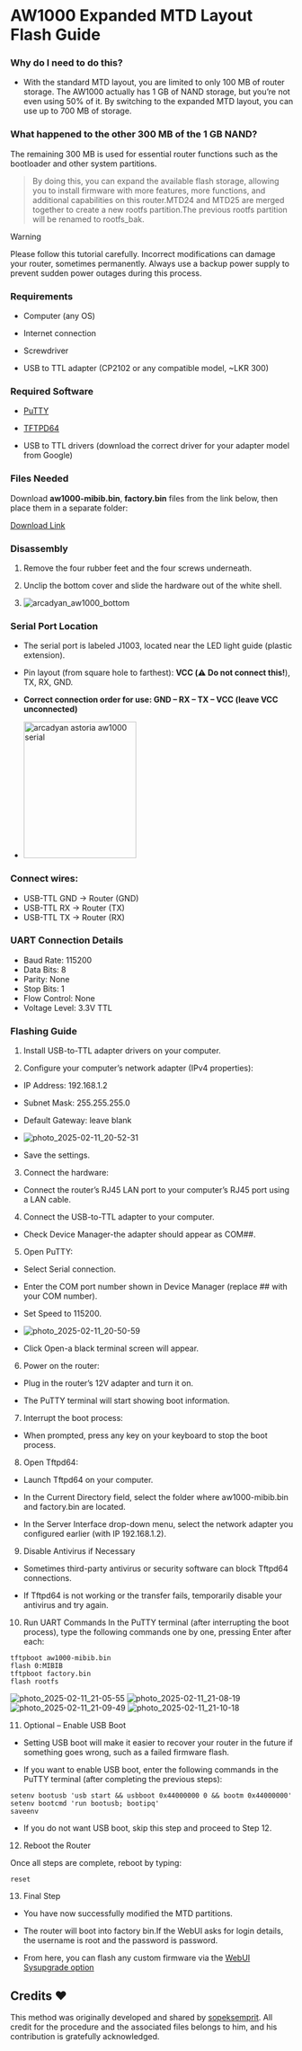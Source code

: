 # AW1000 Expanded MTD Layout Flash Guide

### Why do I need to do this?
* With the standard MTD layout, you are limited to only 100 MB of router storage. The AW1000 actually has 1 GB of NAND storage, but you’re not even using 50% of it. By switching to the expanded MTD layout, you can use up to 700 MB of storage.

### What happened to the other 300 MB of the 1 GB NAND?
The remaining 300 MB is used for essential router functions such as the bootloader and other system partitions.

> By doing this, you can expand the available flash storage, allowing you to install firmware with more features, more functions, and additional capabilities on this router.MTD24 and MTD25 are merged together to create a new rootfs partition.The previous rootfs partition will be renamed to rootfs_bak.

> [!WARNING]
> Please follow this tutorial carefully. Incorrect modifications can damage your router, sometimes permanently. Always use a backup power supply to prevent sudden power outages during this process.

### Requirements

* Computer (any OS)

* Internet connection

* Screwdriver

* USB to TTL adapter (CP2102 or any compatible model, ~LKR 300)

### Required Software

* [PuTTY](https://www.chiark.greenend.org.uk/~sgtatham/putty/latest.html)

* [TFTPD64](https://pjo2.github.io/tftpd64/)

* USB to TTL drivers (download the correct driver for your adapter model from Google)

### Files Needed

Download **aw1000-mibib.bin**, **factory.bin** files from the link below, then place them in a separate folder:

[Download Link](https://github.com/ChamodyaChiran/AW1000-NSS-Build-Public/tree/main/Files)

### Disassembly

1. Remove the four rubber feet and the four screws underneath.

2. Unclip the bottom cover and slide the hardware out of the white shell.
3. ![arcadyan_aw1000_bottom](https://github.com/user-attachments/assets/df481572-858d-47e6-b9f2-ffa34ea47750)


### Serial Port Location

* The serial port is labeled J1003, located near the LED light guide (plastic extension).

* Pin layout (from square hole to farthest): **VCC (⚠️ Do not connect this!**), TX, RX, GND.

* **Correct connection order for use: GND – RX – TX – VCC (leave VCC unconnected)**
* <img width="200" height="243" alt="arcadyan astoria aw1000 serial" src="https://github.com/user-attachments/assets/c914d081-4cc2-4406-bad5-6852bb0ca7bf" />


### Connect wires:
* USB-TTL GND → Router (GND)
* USB-TTL RX → Router (TX)
* USB-TTL TX → Router (RX)


### UART Connection Details

* Baud Rate: 115200
* Data Bits: 8
* Parity: None
* Stop Bits: 1
* Flow Control: None
* Voltage Level: 3.3V TTL

### Flashing Guide

1. Install USB-to-TTL adapter drivers on your computer.

2. Configure your computer’s network adapter (IPv4 properties):

* IP Address: 192.168.1.2

* Subnet Mask: 255.255.255.0

* Default Gateway: leave blank
* ![photo_2025-02-11_20-52-31](https://github.com/user-attachments/assets/8daeafd4-e857-49bf-8cca-162fb3440d5f)

* Save the settings.

3. Connect the hardware:

* Connect the router’s RJ45 LAN port to your computer’s RJ45 port using a LAN cable.

4. Connect the USB-to-TTL adapter to your computer.

* Check Device Manager-the adapter should appear as COM##.

5. Open PuTTY:

* Select Serial connection.

* Enter the COM port number shown in Device Manager (replace ## with your COM number).

* Set Speed to 115200.
* ![photo_2025-02-11_20-50-59](https://github.com/user-attachments/assets/dc36cc86-60ea-48a1-b3ac-63a40a4b8e40)


* Click Open-a black terminal screen will appear.

6. Power on the router:

* Plug in the router’s 12V adapter and turn it on.

* The PuTTY terminal will start showing boot information.

7. Interrupt the boot process:

* When prompted, press any key on your keyboard to stop the boot process.

8. Open Tftpd64:

* Launch Tftpd64 on your computer.

* In the Current Directory field, select the folder where aw1000-mibib.bin and factory.bin are located.

* In the Server Interface drop-down menu, select the network adapter you configured earlier (with IP 192.168.1.2).

9. Disable Antivirus if Necessary

* Sometimes third-party antivirus or security software can block Tftpd64 connections.

* If Tftpd64 is not working or the transfer fails, temporarily disable your antivirus and try again.

10. Run UART Commands
In the PuTTY terminal (after interrupting the boot process), type the following commands one by one, pressing Enter after each:
```
tftpboot aw1000-mibib.bin
flash 0:MIBIB
tftpboot factory.bin
flash rootfs
```
![photo_2025-02-11_21-05-55](https://github.com/user-attachments/assets/a61740af-59e8-463a-8b53-d31cbf07ece9)
![photo_2025-02-11_21-08-19](https://github.com/user-attachments/assets/a63b8bb9-2689-4181-9218-73337bd7d14e)
![photo_2025-02-11_21-09-49](https://github.com/user-attachments/assets/9204d0e0-8b9b-48e9-8984-85fa0ee059b7)
![photo_2025-02-11_21-10-18](https://github.com/user-attachments/assets/fe8a3979-5337-4366-b030-1699cbf29c81)

11. Optional – Enable USB Boot

* Setting USB boot will make it easier to recover your router in the future if something goes wrong, such as a failed firmware flash.

* If you want to enable USB boot, enter the following commands in the PuTTY terminal (after completing the previous steps):
```
setenv bootusb 'usb start && usbboot 0x44000000 0 && bootm 0x44000000'
setenv bootcmd 'run bootusb; bootipq'
saveenv
```
* If you do not want USB boot, skip this step and proceed to Step 12.

12. Reboot the Router

Once all steps are complete, reboot by typing:
```
reset
```
13. Final Step

* You have now successfully modified the MTD partitions.

* The router will boot into factory bin.If the WebUI asks for login details, the username is root and the password is password.

* From here, you can flash any custom firmware via the [WebUI Sysupgrade option](https://github.com/ChamodyaChiran/AW1000-NSS-Build-Public#flashing-chamodyawrt-via-web-interface)

## Credits ❤️
This method was originally developed and shared by [sopeksemprit](https://www.sopeksemprit.xyz). All credit for the procedure and the associated files belongs to him, and his contribution is gratefully acknowledged.

